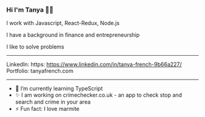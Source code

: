 ### Hi I'm Tanya 👋🏽

I work with Javascript, React-Redux, Node.js

I have a background in finance and entrepreneurship

I like to solve problems

---

LinkedIn: https: https://www.linkedin.com/in/tanya-french-9b66a227/
Portfolio: tanyafrench.com

---

- 🌱 I’m currently learning TypeScript
- ✨ I am working on crimechecker.co.uk - an app to check stop and search and crime in your area
- ⚡ Fun fact: I love marmite


<!--
**Trenchwise/Trenchwise** is a ✨ _special_ ✨ repository because its `README.md` (this file) appears on your GitHub profile.


-->
